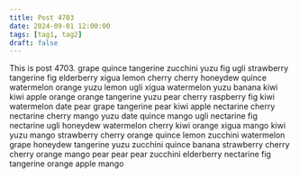 ```yaml
---
title: Post 4703
date: 2024-09-01 12:00:00
tags: [tag1, tag2]
draft: false
---
```

This is post 4703.
grape
quince
tangerine
zucchini
yuzu
fig
ugli
strawberry
tangerine
fig
elderberry
xigua
lemon
cherry
cherry
honeydew
quince
watermelon
orange
yuzu
lemon
ugli
xigua
watermelon
yuzu
banana
kiwi
kiwi
apple
orange
orange
tangerine
yuzu
pear
cherry
raspberry
fig
kiwi
watermelon
date
pear
grape
tangerine
pear
kiwi
apple
nectarine
cherry
nectarine
cherry
mango
yuzu
date
quince
mango
ugli
nectarine
fig
nectarine
ugli
honeydew
watermelon
cherry
kiwi
orange
xigua
mango
kiwi
yuzu
mango
strawberry
cherry
orange
quince
lemon
zucchini
watermelon
grape
honeydew
tangerine
yuzu
zucchini
quince
banana
strawberry
cherry
cherry
orange
mango
pear
pear
pear
zucchini
elderberry
nectarine
fig
tangerine
orange
apple
mango
